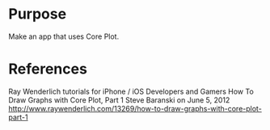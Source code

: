 # Purpose
Make an app that uses Core Plot.

# References
Ray Wenderlich tutorials for iPhone / iOS Developers and Gamers
How To Draw Graphs with Core Plot, Part 1
Steve Baranski on June 5, 2012
http://www.raywenderlich.com/13269/how-to-draw-graphs-with-core-plot-part-1
